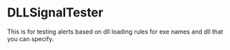 # DLLSignalTester
 This is for testing alerts based on dll loading rules for exe names and dll that you can specify.
